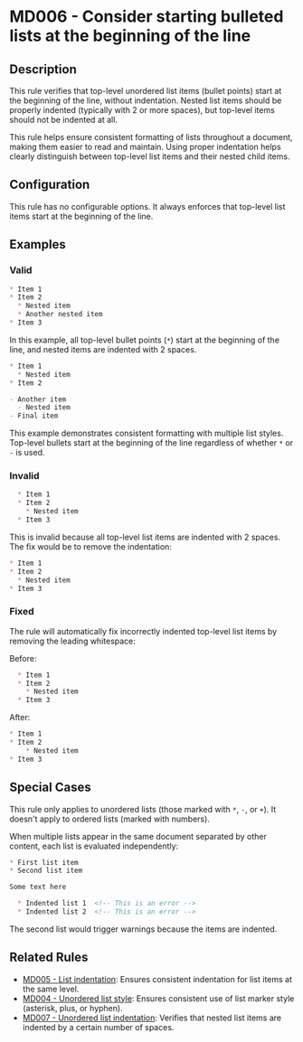 # MD006 - Consider starting bulleted lists at the beginning of the line

## Description

This rule verifies that top-level unordered list items (bullet points) start at the beginning of the line, without indentation.
Nested list items should be properly indented (typically with 2 or more spaces), but top-level items should not be indented at all.

This rule helps ensure consistent formatting of lists throughout a document, making them easier to read and maintain.
Using proper indentation helps clearly distinguish between top-level list items and their nested child items.

## Configuration

This rule has no configurable options. It always enforces that top-level list items start at the beginning of the line.

<!-- markdownlint-disable -->
## Examples

### Valid

```markdown
* Item 1
* Item 2
  * Nested item
  * Another nested item
* Item 3
```

In this example, all top-level bullet points (`*`) start at the beginning of the line, and nested items are indented with 2 spaces.

```markdown
* Item 1
  * Nested item
* Item 2

- Another item
  - Nested item
- Final item
```

This example demonstrates consistent formatting with multiple list styles. Top-level bullets start at the beginning of the line regardless of whether `*` or `-` is used.

### Invalid

```markdown
  * Item 1
  * Item 2
    * Nested item
  * Item 3
```

This is invalid because all top-level list items are indented with 2 spaces. The fix would be to remove the indentation:

```markdown
* Item 1
* Item 2
  * Nested item
* Item 3
```

### Fixed

The rule will automatically fix incorrectly indented top-level list items by removing the leading whitespace:

Before:
```markdown
  * Item 1
  * Item 2
    * Nested item
  * Item 3
```

After:
```markdown
* Item 1
* Item 2
    * Nested item
* Item 3
```

## Special Cases

This rule only applies to unordered lists (those marked with `*`, `-`, or `+`). It doesn't apply to ordered lists (marked with numbers).

When multiple lists appear in the same document separated by other content, each list is evaluated independently:

```markdown
* First list item
* Second list item

Some text here

  * Indented list 1  <!-- This is an error -->
  * Indented list 2  <!-- This is an error -->
```
<!-- markdownlint-enable -->

The second list would trigger warnings because the items are indented.

## Related Rules

- [MD005 - List indentation](md005.md): Ensures consistent indentation for list items at the same level.
- [MD004 - Unordered list style](md004.md): Ensures consistent use of list marker style (asterisk, plus, or hyphen).
- [MD007 - Unordered list indentation](md007.md): Verifies that nested list items are indented by a certain number of spaces.
